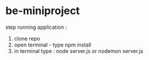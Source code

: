 # be-miniproject

step running application :

1. clone repo
2. open terminal - type npm install
3. in terminal type : node server.js or nodemon server.js
